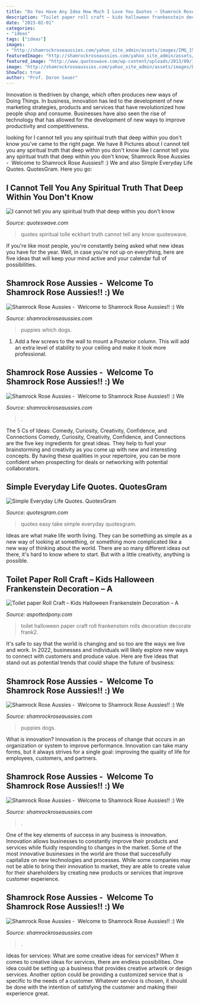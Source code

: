 ```yaml
---
title: "Do You Have Any Idea How Much I Love You Quotes ~ Shamrock Rose Aussies"
description: "Toilet paper roll craft – kids halloween frankenstein decoration – a"
date: "2023-02-01"
categories:
- "ideas"
tags: ["ideas"]
images:
- "http://shamrockroseaussies.com/yahoo_site_admin/assets/images/IMG_1549.21122503_std.JPG"
featuredImage: "http://shamrockroseaussies.com/yahoo_site_admin/assets/images/20190122_194121.25194434_std.jpg"
featured_image: "http://www.quoteswave.com/wp-content/uploads/2013/09/I-cannot-tell-you-any-spiritual.jpg"
image: "http://shamrockroseaussies.com/yahoo_site_admin/assets/images/DSC_0202.41164747_std.JPG"
ShowToc: true
author: "Prof. Daron Sauer"
---
```



Innovation is thedriven by change, which often produces new ways of Doing Things. In business, innovation has led to the development of new marketing strategies, products and services that have revolutionized how people shop and consume. Businesses have also seen the rise of technology that has allowed for the development of new ways to improve productivity and competitiveness.

	

		
looking for I cannot tell you any spiritual truth that deep within you don&#039;t know you've came to the right page. We have 8 Pictures about I cannot tell you any spiritual truth that deep within you don&#039;t know like I cannot tell you any spiritual truth that deep within you don&#039;t know, Shamrock Rose Aussies - ﻿﻿﻿ Welcome to Shamrock Rose Aussies!! :) We and also Simple Everyday Life Quotes. QuotesGram. Here you go:
		
    
## I Cannot Tell You Any Spiritual Truth That Deep Within You Don&#039;t Know

<img loading=lazy src="http://www.quoteswave.com/wp-content/uploads/2013/09/I-cannot-tell-you-any-spiritual.jpg" onerror="this.onerror=null;this.src='https://tse2.mm.bing.net/th?id=OIP.193-TYmjTjg1mXPK6ifWewHaLH&amp;pid=15.1';" alt="I cannot tell you any spiritual truth that deep within you don&#039;t know">

_Source: quoteswave.com_

>quotes spiritual tolle eckhart truth cannot tell any know quoteswave. 

	

If you're like most people, you're constantly being asked what new ideas you have for the year. Well, in case you're not up on everything, here are five ideas that will keep your mind active and your calendar full of possibilities. 

    
## Shamrock Rose Aussies - ﻿﻿﻿ Welcome To Shamrock Rose Aussies!! :) We

<img loading=lazy src="http://shamrockroseaussies.com/yahoo_site_admin/assets/images/20190122_194121.25194434_std.jpg" onerror="this.onerror=null;this.src='https://tse3.mm.bing.net/th?id=OIP.xequQjfEFFoXHi00JUYp0gHaFj&amp;pid=15.1';" alt="Shamrock Rose Aussies - ﻿﻿﻿ Welcome to Shamrock Rose Aussies!! :) We">

_Source: shamrockroseaussies.com_

>puppies which dogs. 

	

1. Add a few screws to the wall to mount a Posterior column. This will add an extra level of stability to your ceiling and make it look more professional.

    
## Shamrock Rose Aussies - ﻿﻿﻿ Welcome To Shamrock Rose Aussies!! :) We

<img loading=lazy src="http://shamrockroseaussies.com/yahoo_site_admin/assets/images/20150531_154218.150212244_std.jpg" onerror="this.onerror=null;this.src='https://tse4.mm.bing.net/th?id=OIP.JNjDIkg3vSmWXZKoGCxPUQHaEK&amp;pid=15.1';" alt="Shamrock Rose Aussies - ﻿﻿﻿ Welcome to Shamrock Rose Aussies!! :) We">

_Source: shamrockroseaussies.com_

>. 

	

The 5 Cs of Ideas: Comedy, Curiosity, Creativity, Confidence, and Connections
Comedy, Curiosity, Creativity, Confidence, and Connections are the five key ingredients for great ideas. They help to fuel your brainstorming and creativity as you come up with new and interesting concepts. By having these qualities in your repertoire, you can be more confident when prospecting for deals or networking with potential collaborators.

    
## Simple Everyday Life Quotes. QuotesGram

<img loading=lazy src="http://cdn.quotesgram.com/img/78/97/1440933798-245714-Quotes_on_life___.jpg" onerror="this.onerror=null;this.src='https://tse1.mm.bing.net/th?id=OIP.z8hQkq5ZNNnqgQ7A3adtqQHaKz&amp;pid=15.1';" alt="Simple Everyday Life Quotes. QuotesGram">

_Source: quotesgram.com_

>quotes easy take simple everyday quotesgram. 

	

Ideas are what make life worth living. They can be something as simple as a new way of looking at something, or something more complicated like a new way of thinking about the world. There are so many different ideas out there, it's hard to know where to start. But with a little creativity, anything is possible.

    
## Toilet Paper Roll Craft – Kids Halloween Frankenstein Decoration – A

<img loading=lazy src="https://aspottedpony.com/wp-content/uploads/2012/10/frank2.jpg" onerror="this.onerror=null;this.src='https://tse2.mm.bing.net/th?id=OIP.3u2zwpm8EkxABOWXCf7tkgHaLH&amp;pid=15.1';" alt="Toilet paper Roll Craft – Kids Halloween Frankenstein Decoration – A">

_Source: aspottedpony.com_

>toilet halloween paper craft roll frankenstein rolls decoration decorate frank2. 

	

It's safe to say that the world is changing and so too are the ways we live and work. In 2022, businesses and individuals will likely explore new ways to connect with customers and produce value. Here are five ideas that stand out as potential trends that could shape the future of business:

    
## Shamrock Rose Aussies - ﻿﻿﻿ Welcome To Shamrock Rose Aussies!! :) We

<img loading=lazy src="http://shamrockroseaussies.com/yahoo_site_admin/assets/images/DSC_0235.41175350_std.JPG" onerror="this.onerror=null;this.src='https://tse3.mm.bing.net/th?id=OIP.jxU6ZtEj8NX8cZU62s4xMwHaE-&amp;pid=15.1';" alt="Shamrock Rose Aussies - ﻿﻿﻿ Welcome to Shamrock Rose Aussies!! :) We">

_Source: shamrockroseaussies.com_

>puppies dogs. 

	

What is innovation?
Innovation is the process of change that occurs in an organization or system to improve performance. Innovation can take many forms, but it always strives for a single goal: improving the quality of life for employees, customers, and partners.

    
## Shamrock Rose Aussies - ﻿﻿﻿ Welcome To Shamrock Rose Aussies!! :) We

<img loading=lazy src="http://shamrockroseaussies.com/yahoo_site_admin/assets/images/DSC_0202.41164747_std.JPG" onerror="this.onerror=null;this.src='https://tse2.mm.bing.net/th?id=OIP.EgjS0R2EZi2ZhYWv3q8VfgHaE-&amp;pid=15.1';" alt="Shamrock Rose Aussies - ﻿﻿﻿ Welcome to Shamrock Rose Aussies!! :) We">

_Source: shamrockroseaussies.com_

>. 

	

One of the key elements of success in any business is innovation. Innovation allows businesses to constantly improve their products and services while fluidly responding to changes in the market. Some of the most innovative businesses in the world are those that successfully capitalize on new technologies and processes. While some companies may not be able to bring their innovation to market, they are able to create value for their shareholders by creating new products or services that improve customer experience.

    
## Shamrock Rose Aussies - ﻿﻿﻿ Welcome To Shamrock Rose Aussies!! :) We

<img loading=lazy src="http://shamrockroseaussies.com/yahoo_site_admin/assets/images/IMG_1549.21122503_std.JPG" onerror="this.onerror=null;this.src='https://tse3.mm.bing.net/th?id=OIP.gdGTQkNiLkwprw75bwM4eAHaER&amp;pid=15.1';" alt="Shamrock Rose Aussies - ﻿﻿﻿ Welcome to Shamrock Rose Aussies!! :) We">

_Source: shamrockroseaussies.com_

>. 

	

Ideas for services: What are some creative ideas for services?
When it comes to creative ideas for services, there are endless possibilities. One idea could be setting up a business that provides creative artwork or design services. Another option could be providing a customized service that is specific to the needs of a customer. Whatever service is chosen, it should be done with the intention of satisfying the customer and making their experience great.

